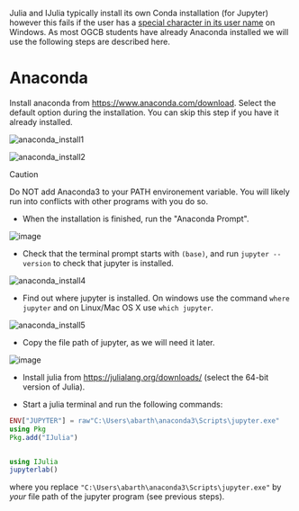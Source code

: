 
Julia and IJulia typically install its own Conda installation (for Jupyter) however this fails if the user has a [special character in its user name](https://github.com/conda/conda/issues/10239) on Windows. As most OGCB students have already Anaconda installed we will use the following steps are described here.

# Anaconda

Install anaconda from https://www.anaconda.com/download. Select the default option during the installation. You can skip this step if you have it already installed.

![anaconda_install1](https://github.com/Alexander-Barth/HF-radar-assim-exercise/assets/9881475/94950f07-6bec-444a-afc7-271c38cdd96d)

![anaconda_install2](https://github.com/Alexander-Barth/HF-radar-assim-exercise/assets/9881475/c31aa234-49be-4c34-8f0e-08638e23b6bb)

> [!CAUTION]
> Do NOT add Anaconda3 to your PATH environement variable. You will likely run into conflicts with other programs with you do so.
 
* When the installation is finished, run the "Anaconda Prompt".

![image](https://github.com/Alexander-Barth/HF-radar-assim-exercise/assets/9881475/3c7ae522-9f43-4bc9-88d7-ac4231b267d8)

* Check that the terminal prompt starts with `(base)`, and run `jupyter --version` to check that jupyter is installed.
  
![anaconda_install4](https://github.com/Alexander-Barth/HF-radar-assim-exercise/assets/9881475/6c1b6b15-a489-4baf-b899-64010abe9841)

* Find out where jupyter is installed. On windows use the command `where jupyter` and on Linux/Mac OS X use `which jupyter`.

 ![anaconda_install5](https://github.com/Alexander-Barth/HF-radar-assim-exercise/assets/9881475/674260f4-27c4-44d9-9c83-e7a3443b7720)

* Copy the file path of jupyter, as we will need it later.

![image](https://github.com/Alexander-Barth/HF-radar-assim-exercise/assets/9881475/011b518c-8f1d-4cf2-8648-797bb92a4437)

* Install julia from https://julialang.org/downloads/ (select the 64-bit version of Julia).

* Start a julia terminal and run the following commands:

```julia
ENV["JUPYTER"] = raw"C:\Users\abarth\anaconda3\Scripts\jupyter.exe"
using Pkg
Pkg.add("IJulia")


using IJulia
jupyterlab()
```

where you replace `"C:\Users\abarth\anaconda3\Scripts\jupyter.exe"` by *your* file path of the jupyter program (see previous steps).


 
